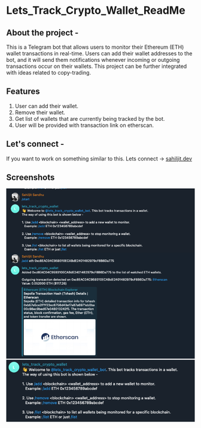 # Lets_Track_Crypto_Wallet_ReadMe

## About the project -

This is a Telegram bot that allows users to monitor their Ethereum (ETH) wallet transactions in real-time.
Users can add their wallet addresses to the bot, and it will send them notifications whenever incoming or outgoing transactions occur on their wallets.
This project can be further integrated with ideas related to copy-trading.

## Features

1. User can add their wallet.
2. Remove their wallet.
3. Get list of wallets that are currently being tracked by the bot.
4. User will be provided with transaction link on etherscan.

## Let's connect -

If you want to work on something similar to this. Lets connect -> [sahiljit.dev](https://sahiljit.dev/)

## Screenshots

![screenshot-1](/images/screenshot-1.png)
![screenshot-1](/images/screenshot-3.png)
